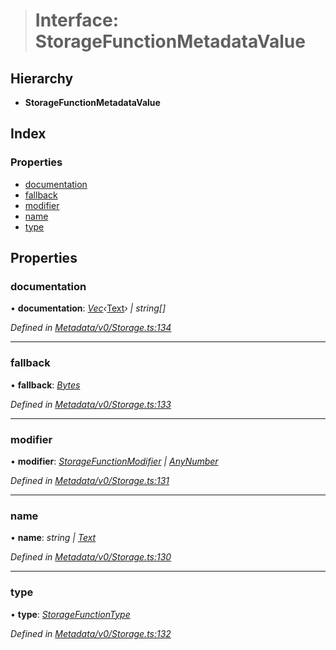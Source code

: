 > # Interface: StorageFunctionMetadataValue

## Hierarchy

* **StorageFunctionMetadataValue**

## Index

### Properties

* [documentation](_metadata_v0_storage_.storagefunctionmetadatavalue.md#documentation)
* [fallback](_metadata_v0_storage_.storagefunctionmetadatavalue.md#fallback)
* [modifier](_metadata_v0_storage_.storagefunctionmetadatavalue.md#modifier)
* [name](_metadata_v0_storage_.storagefunctionmetadatavalue.md#name)
* [type](_metadata_v0_storage_.storagefunctionmetadatavalue.md#type)

## Properties

###  documentation

• **documentation**: *[Vec](../classes/_codec_vec_.vec.md)‹*[Text](../classes/_primitive_text_.text.md)*› | string[]*

*Defined in [Metadata/v0/Storage.ts:134](https://github.com/polkadot-js/api/blob/09ee77d/packages/types/src/Metadata/v0/Storage.ts#L134)*

___

###  fallback

• **fallback**: *[Bytes](../classes/_primitive_bytes_.bytes.md)*

*Defined in [Metadata/v0/Storage.ts:133](https://github.com/polkadot-js/api/blob/09ee77d/packages/types/src/Metadata/v0/Storage.ts#L133)*

___

###  modifier

• **modifier**: *[StorageFunctionModifier](../classes/_metadata_v0_storage_.storagefunctionmodifier.md) | [AnyNumber](../modules/_types_.md#anynumber)*

*Defined in [Metadata/v0/Storage.ts:131](https://github.com/polkadot-js/api/blob/09ee77d/packages/types/src/Metadata/v0/Storage.ts#L131)*

___

###  name

• **name**: *string | [Text](../classes/_primitive_text_.text.md)*

*Defined in [Metadata/v0/Storage.ts:130](https://github.com/polkadot-js/api/blob/09ee77d/packages/types/src/Metadata/v0/Storage.ts#L130)*

___

###  type

• **type**: *[StorageFunctionType](../classes/_metadata_v0_storage_.storagefunctiontype.md)*

*Defined in [Metadata/v0/Storage.ts:132](https://github.com/polkadot-js/api/blob/09ee77d/packages/types/src/Metadata/v0/Storage.ts#L132)*